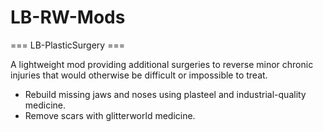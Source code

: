 # LB-RW-Mods

=== LB-PlasticSurgery ===

A lightweight mod providing additional surgeries to reverse minor chronic injuries that would otherwise be difficult or impossible to treat.

- Rebuild missing jaws and noses using plasteel and industrial-quality medicine.
- Remove scars with glitterworld medicine.
